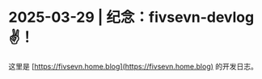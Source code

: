 # 2025-03-29 | 纪念：fivsevn-devlog ✌️！  

这里是 [https://fivsevn.home.blog](https://fivsevn.home.blog) 的开发日志。
